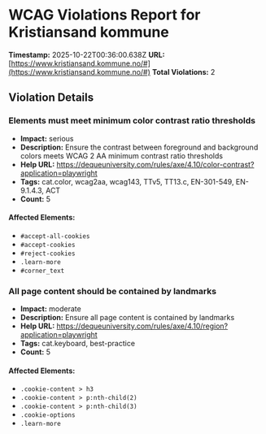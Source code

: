 # WCAG Violations Report for Kristiansand kommune

**Timestamp:** 2025-10-22T00:36:00.638Z
**URL:** [https://www.kristiansand.kommune.no/#](https://www.kristiansand.kommune.no/#)
**Total Violations:** 2

## Violation Details

### Elements must meet minimum color contrast ratio thresholds

- **Impact:** serious
- **Description:** Ensure the contrast between foreground and background colors meets WCAG 2 AA minimum contrast ratio thresholds
- **Help URL:** https://dequeuniversity.com/rules/axe/4.10/color-contrast?application=playwright
- **Tags:** cat.color, wcag2aa, wcag143, TTv5, TT13.c, EN-301-549, EN-9.1.4.3, ACT
- **Count:** 5

#### Affected Elements:

- `#accept-all-cookies`
- `#accept-cookies`
- `#reject-cookies`
- `.learn-more`
- `#corner_text`

### All page content should be contained by landmarks

- **Impact:** moderate
- **Description:** Ensure all page content is contained by landmarks
- **Help URL:** https://dequeuniversity.com/rules/axe/4.10/region?application=playwright
- **Tags:** cat.keyboard, best-practice
- **Count:** 5

#### Affected Elements:

- `.cookie-content > h3`
- `.cookie-content > p:nth-child(2)`
- `.cookie-content > p:nth-child(3)`
- `.cookie-options`
- `.learn-more`
